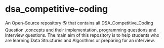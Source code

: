 # dsa_competitive-coding

An Open-Source repository 🌎 that contains all DSA_Competitive_Coding Question ,concepts and their implementation, programming questions and Interview questions.
The main aim of this repository is to help students who are learning Data Structures and Algorithms or preparing for an interview.
